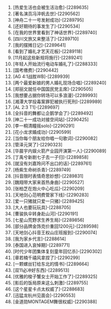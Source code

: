 
1. [热爱生活也会被生活治愈]-[2289635]
1. [著名演员冯淬帆去世]-[2290562]
1. [神舟二十一号发射成功]-[2289795]
1. [还好期待的事发生了]-[2290534]
1. [在我的世界里看到了神话世界]-[2289740]
1. [四川文旅又来整活了]-[2289710]
1. [我的摆摊日记]-[2289641]
1. [看到了婚礼才艺天花板]-[2289118]
1. [11月起这些新规将施行]-[2289241]
1. [年轻人开始流行电动车婚礼了]-[2288333]
1. [国考缴费]-[2290442]
1. [AG 4:1战胜WB]-[2289939]
1. [两个最爱新娘的男人婚礼现场合唱]-[2289240]
1. [郑丽文就任中国国民党主席]-[2290505]
1. [我想要占据你转场可以多浪漫]-[2289993]
1. [湘潭大学投毒案罪犯被执行死刑]-[2289989]
1. [AL 2:3 T1]-[2289697]
1. [全抖音的舞都让企鹅学会了]-[2289492]
1. [神二十一成功对接空间站]-[2290425]
1. [李一桐清瞳摇solo]-[2290291]
1. [花小龙求婚成功]-[2290599]
1. [当你每个朋友给你唱一句歌词]-[2290082]
1. [管泽元哭了]-[2290323]
1. [华晨宇内娱火箭产业园开演第一人]-[2290089]
1. [丁禹兮新剧七子去一子归]-[2289858]
1. [就没有刘嘉玲问不出口的话]-[2289761]
1. [杨紫生命树杀青]-[2289749]
1. [抖音限时表情奇思妙想]-[2289831]
1. [魏翔带大家来首热身曲]-[2290527]
1. [张柏芝在炮火中心吃瓜]-[2290209]
1. [天地剑心范明费管家下线]-[2290283]
1. [爱一只猪就只爱一只猪]-[2289425]
1. [大人也要玩玩具]-[2288705]
1. [曹骏执伞转身赴山河]-[2290191]
1. [七星山荒野求生养生局]-[2289856]
1. [部分品牌金饰克价重回1200元]-[2289598]
1. [天地剑心抖音王权山庄班报到]-[2290074]
1. [我为家乡代言]-[2288614]
1. [泰国进入哀悼期]-[2289771]
1. [时代少年团集体复刻童年回忆杀]-[2290302]
1. [章若楠千禧风拿捏了]-[2290299]
1. [一颗螺丝钉给东北的情书]-[2289664]
1. [双11必冲好东西]-[2289513]
1. [优雅的梭子蟹女士开始工作了]-[2289325]
1. [影后的饭局原来这么刺激]-[2289755]
1. [这个星星卡点太权威了]-[2288683]
1. [迅猛龙杭州见面会]-[2290553]
1. [金道勋MONTAGEM舞很权威]-[2290388]